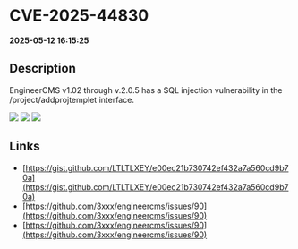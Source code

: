 # CVE-2025-44830

**2025-05-12 16:15:25**

## Description
EngineerCMS v1.02 through v.2.0.5 has a SQL injection vulnerability in the /project/addprojtemplet interface.

![](https://img.shields.io/static/v1?label=Score&message=9.8&color=red)
![](https://img.shields.io/static/v1?label=Severity&message=CRITICAL&color=red)
![](https://img.shields.io/static/v1?label=CWE&message=SQL&color=green)

## Links
- [https://gist.github.com/LTLTLXEY/e00ec21b730742ef432a7a560cd9b70a](https://gist.github.com/LTLTLXEY/e00ec21b730742ef432a7a560cd9b70a)
- [https://github.com/3xxx/engineercms/issues/90](https://github.com/3xxx/engineercms/issues/90)
- [https://github.com/3xxx/engineercms/issues/90](https://github.com/3xxx/engineercms/issues/90)
